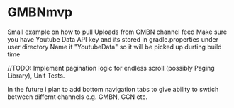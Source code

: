 # GMBNmvp
Small example on how to pull Uploads from GMBN channel feed
Make sure you have Youtube Data API key and its stored in gradle.properties under user directory
Name it "YoutubeData" so it will be picked up durting build time

//TODO: Implement pagination logic for endless scroll (possibly Paging Library), Unit Tests.

In the future i plan to add bottom navigation tabs to give ability to swtich between differnt channels e.g. GMBN, GCN etc.
